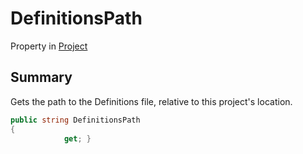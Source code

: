 # DefinitionsPath

Property in [Project](yarn.compiler.project.md)

## Summary

Gets the path to the Definitions file, relative to this project's location.

```csharp
public string DefinitionsPath
{
            get; }
```
